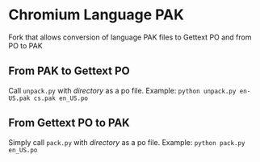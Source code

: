 # Chromium Language PAK
Fork that allows conversion of language PAK files to Gettext PO and from PO to PAK

## From PAK to Gettext PO
Call `unpack.py` with _directory_ as a po file. Example: `python unpack.py en-US.pak cs.pak en_US.po`

## From Gettext PO to PAK
Simply call `pack.py` with _directory_ as a po file. Example: `python pack.py en_US.po`
